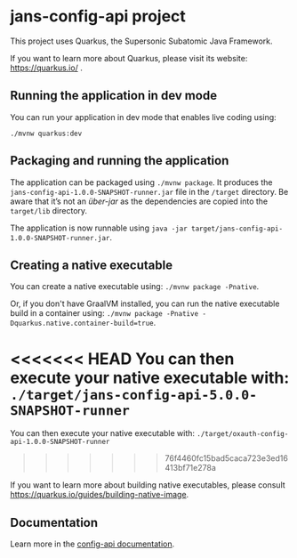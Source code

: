 # jans-config-api project

This project uses Quarkus, the Supersonic Subatomic Java Framework.

If you want to learn more about Quarkus, please visit its website: https://quarkus.io/ .

## Running the application in dev mode

You can run your application in dev mode that enables live coding using:
```
./mvnw quarkus:dev
```

## Packaging and running the application

The application can be packaged using `./mvnw package`.
It produces the `jans-config-api-1.0.0-SNAPSHOT-runner.jar` file in the `/target` directory.
Be aware that it’s not an _über-jar_ as the dependencies are copied into the `target/lib` directory.

The application is now runnable using `java -jar target/jans-config-api-1.0.0-SNAPSHOT-runner.jar`.

## Creating a native executable

You can create a native executable using: `./mvnw package -Pnative`.

Or, if you don't have GraalVM installed, you can run the native executable build in a container using: `./mvnw package -Pnative -Dquarkus.native.container-build=true`.

<<<<<<< HEAD
You can then execute your native executable with: `./target/jans-config-api-5.0.0-SNAPSHOT-runner`
=======
You can then execute your native executable with: `./target/oxauth-config-api-1.0.0-SNAPSHOT-runner`
>>>>>>> 76f4460fc15bad5caca723e3ed16413bf71e278a

If you want to learn more about building native executables, please consult https://quarkus.io/guides/building-native-image.

## Documentation
Learn more in the [config-api documentation](https://gluu.org/swagger-ui/?url=https://raw.githubusercontent.com/JanssenProject/jans-config-api/master/docs/jans-config-api-swagger.yaml).
